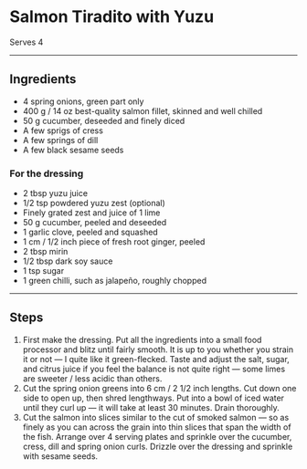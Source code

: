 # Salmon Tiradito with Yuzu

Serves 4

---

## Ingredients

* 4 spring onions, green part only
* 400 g / 14 oz best-quality salmon fillet, skinned and well chilled
* 50 g cucumber, deseeded and finely diced
* A few sprigs of cress
* A few springs of dill
* A few black sesame seeds

### For the dressing
* 2 tbsp yuzu juice
* 1/2 tsp powdered yuzu zest (optional)
* Finely grated zest and juice of 1 lime
* 50 g cucumber, peeled and deseeded
* 1 garlic clove, peeled and squashed
* 1 cm / 1/2 inch piece of fresh root ginger, peeled
* 2 tbsp mirin
* 1/2 tbsp dark soy sauce
* 1 tsp sugar
* 1 green chilli, such as jalapeño, roughly chopped

---

## Steps

1.  First make the dressing. Put all the ingredients into a small food processor and blitz until fairly smooth. It is up to you whether you strain it or not — I quite like it green-flecked. Taste and adjust the salt, sugar, and citrus juice if you feel the balance is not quite right — some limes are sweeter / less acidic than others.
2.  Cut the spring onion greens into 6 cm / 2 1/2 inch lengths. Cut down one side to open up, then shred lengthways. Put into a bowl of iced water until they curl up — it will take at least 30 minutes. Drain thoroughly.
3.  Cut the salmon into slices similar to the cut of smoked salmon — so as finely as you can across the grain into thin slices that span the width of the fish. Arrange over 4 serving plates and sprinkle over the cucumber, cress, dill and spring onion curls. Drizzle over the dressing and sprinkle with sesame seeds.